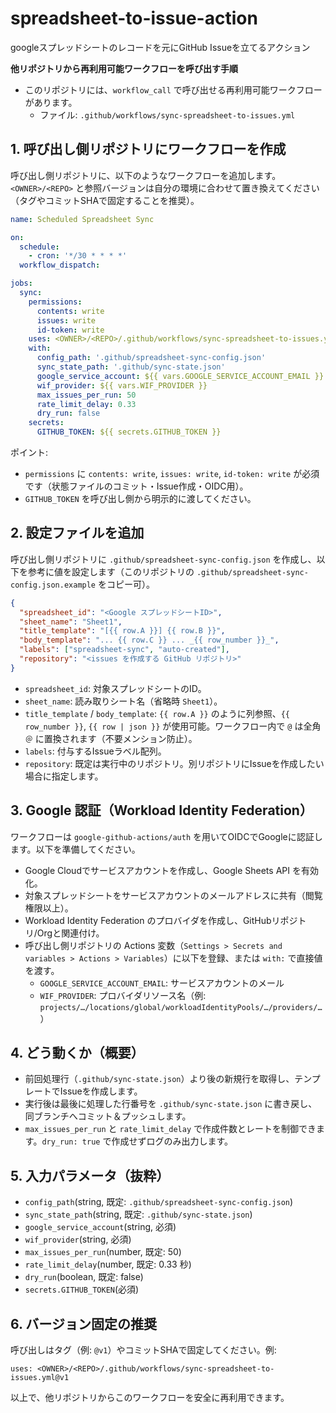 # spreadsheet-to-issue-action
googleスプレッドシートのレコードを元にGitHub Issueを立てるアクション

**他リポジトリから再利用可能ワークフローを呼び出す手順**

- このリポジトリには、`workflow_call` で呼び出せる再利用可能ワークフローがあります。
  - ファイル: `.github/workflows/sync-spreadsheet-to-issues.yml`

## 1. 呼び出し側リポジトリにワークフローを作成

呼び出し側リポジトリに、以下のようなワークフローを追加します。`<OWNER>/<REPO>` と参照バージョンは自分の環境に合わせて置き換えてください（タグやコミットSHAで固定することを推奨）。

```yaml
name: Scheduled Spreadsheet Sync

on:
  schedule:
    - cron: '*/30 * * * *'
  workflow_dispatch:

jobs:
  sync:
    permissions:
      contents: write
      issues: write
      id-token: write
    uses: <OWNER>/<REPO>/.github/workflows/sync-spreadsheet-to-issues.yml@vX.Y.Z
    with:
      config_path: '.github/spreadsheet-sync-config.json'
      sync_state_path: '.github/sync-state.json'
      google_service_account: ${{ vars.GOOGLE_SERVICE_ACCOUNT_EMAIL }}
      wif_provider: ${{ vars.WIF_PROVIDER }}
      max_issues_per_run: 50
      rate_limit_delay: 0.33
      dry_run: false
    secrets:
      GITHUB_TOKEN: ${{ secrets.GITHUB_TOKEN }}
```

ポイント:
- `permissions` に `contents: write`, `issues: write`, `id-token: write` が必須です（状態ファイルのコミット・Issue作成・OIDC用）。
- `GITHUB_TOKEN` を呼び出し側から明示的に渡してください。

## 2. 設定ファイルを追加

呼び出し側リポジトリに `.github/spreadsheet-sync-config.json` を作成し、以下を参考に値を設定します（このリポジトリの `.github/spreadsheet-sync-config.json.example` をコピー可）。

```json
{
  "spreadsheet_id": "<Google スプレッドシートID>",
  "sheet_name": "Sheet1",
  "title_template": "[{{ row.A }}] {{ row.B }}",
  "body_template": "... {{ row.C }} ... _{{ row_number }}_",
  "labels": ["spreadsheet-sync", "auto-created"],
  "repository": "<issues を作成する GitHub リポジトリ>"
}
```

- `spreadsheet_id`: 対象スプレッドシートのID。
- `sheet_name`: 読み取りシート名（省略時 `Sheet1`）。
- `title_template` / `body_template`: `{{ row.A }}` のように列参照、`{{ row_number }}`, `{{ row | json }}` が使用可能。ワークフロー内で `@` は全角 `＠` に置換されます（不要メンション防止）。
- `labels`: 付与するIssueラベル配列。
- `repository`: 既定は実行中のリポジトリ。別リポジトリにIssueを作成したい場合に指定します。

## 3. Google 認証（Workload Identity Federation）

ワークフローは `google-github-actions/auth` を用いてOIDCでGoogleに認証します。以下を準備してください。

- Google Cloudでサービスアカウントを作成し、Google Sheets API を有効化。
- 対象スプレッドシートをサービスアカウントのメールアドレスに共有（閲覧権限以上）。
- Workload Identity Federation のプロバイダを作成し、GitHubリポジトリ/Orgと関連付け。
- 呼び出し側リポジトリの Actions 変数（`Settings > Secrets and variables > Actions > Variables`）に以下を登録、または `with:` で直接値を渡す。
  - `GOOGLE_SERVICE_ACCOUNT_EMAIL`: サービスアカウントのメール
  - `WIF_PROVIDER`: プロバイダリソース名（例: `projects/…/locations/global/workloadIdentityPools/…/providers/…`）

## 4. どう動くか（概要）

- 前回処理行（`.github/sync-state.json`）より後の新規行を取得し、テンプレートでIssueを作成します。
- 実行後は最後に処理した行番号を `.github/sync-state.json` に書き戻し、同ブランチへコミット＆プッシュします。
- `max_issues_per_run` と `rate_limit_delay` で作成件数とレートを制御できます。`dry_run: true` で作成せずログのみ出力します。

## 5. 入力パラメータ（抜粋）

- `config_path`(string, 既定: `.github/spreadsheet-sync-config.json`)
- `sync_state_path`(string, 既定: `.github/sync-state.json`)
- `google_service_account`(string, 必須)
- `wif_provider`(string, 必須)
- `max_issues_per_run`(number, 既定: 50)
- `rate_limit_delay`(number, 既定: 0.33 秒)
- `dry_run`(boolean, 既定: false)
- `secrets.GITHUB_TOKEN`(必須)

## 6. バージョン固定の推奨

呼び出しはタグ（例: `@v1`）やコミットSHAで固定してください。例:

```
uses: <OWNER>/<REPO>/.github/workflows/sync-spreadsheet-to-issues.yml@v1
```

以上で、他リポジトリからこのワークフローを安全に再利用できます。
